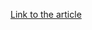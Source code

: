 [Link to the article](https://thehackernews.com/2025/06/water-curse-hijacks-76-github-accounts.html)
